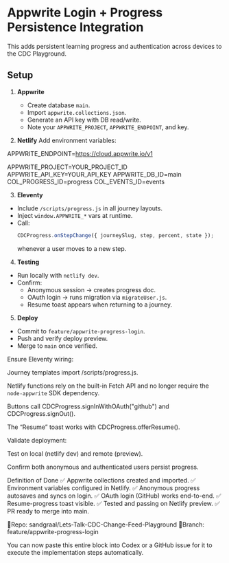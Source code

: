 # Appwrite Login + Progress Persistence Integration

This adds persistent learning progress and authentication across devices to the CDC Playground.

## Setup

1. **Appwrite**
   - Create database `main`.
   - Import `appwrite.collections.json`.
   - Generate an API key with DB read/write.
   - Note your `APPWRITE_PROJECT`, `APPWRITE_ENDPOINT`, and key.

2. **Netlify**
   Add environment variables:


APPWRITE_ENDPOINT=https://cloud.appwrite.io/v1

APPWRITE_PROJECT=YOUR_PROJECT_ID
APPWRITE_API_KEY=YOUR_API_KEY
APPWRITE_DB_ID=main
COL_PROGRESS_ID=progress
COL_EVENTS_ID=events


3. **Eleventy**
- Include `/scripts/progress.js` in all journey layouts.
- Inject `window.APPWRITE_*` vars at runtime.
- Call:
  ```js
  CDCProgress.onStepChange({ journeySlug, step, percent, state });
  ```
  whenever a user moves to a new step.

4. **Testing**
- Run locally with `netlify dev`.
- Confirm:
  - Anonymous session → creates progress doc.
  - OAuth login → runs migration via `migrateUser.js`.
  - Resume toast appears when returning to a journey.

5. **Deploy**
- Commit to `feature/appwrite-progress-login`.
- Push and verify deploy preview.
- Merge to `main` once verified.


Ensure Eleventy wiring:

Journey templates import /scripts/progress.js.

Netlify functions rely on the built-in Fetch API and no longer require the `node-appwrite` SDK dependency.

Buttons call CDCProgress.signInWithOAuth("github") and CDCProgress.signOut().

The “Resume” toast works with CDCProgress.offerResume().

Validate deployment:

Test on local (netlify dev) and remote (preview).

Confirm both anonymous and authenticated users persist progress.

Definition of Done
✅ Appwrite collections created and imported.
✅ Environment variables configured in Netlify.
✅ Anonymous progress autosaves and syncs on login.
✅ OAuth login (GitHub) works end-to-end.
✅ Resume-progress toast visible.
✅ Tested and passing on Netlify preview.
✅ PR ready to merge into main.

📍Repo: sandgraal/Lets-Talk-CDC-Change-Feed-Playground
📍Branch: feature/appwrite-progress-login

You can now paste this entire block into Codex or a GitHub issue for it to execute the implementation steps automatically.

